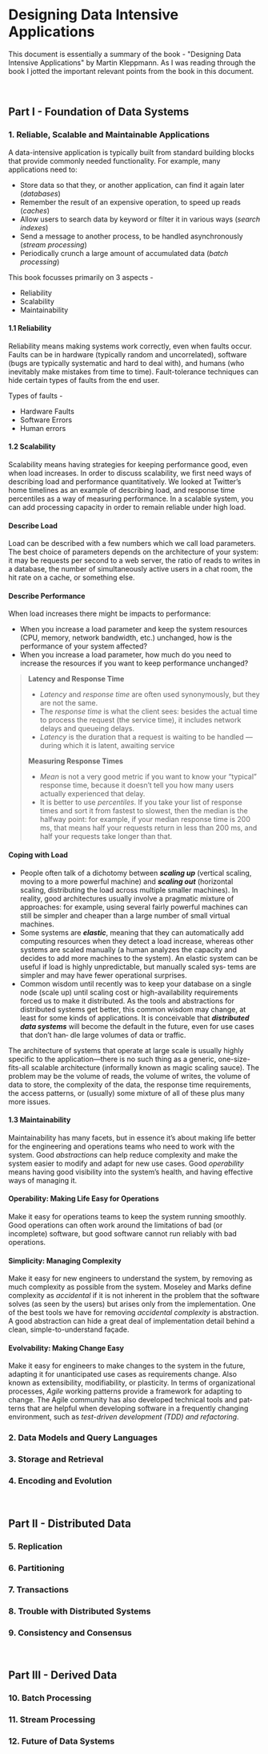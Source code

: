 # Designing Data Intensive Applications

This document is essentially a summary of the book - "Designing Data Intensive Applications" by Martin Kleppmann. As I was reading through the book I jotted the important relevant points from the book in this document.

<br>

## Part I - Foundation of Data Systems

### 1. Reliable, Scalable and Maintainable Applications

A data-intensive application is typically built from standard building blocks that provide commonly needed functionality. For example, many applications need to:
- Store data so that they, or another application, can find it again later (*databases*)
- Remember the result of an expensive operation, to speed up reads (*caches*)
- Allow users to search data by keyword or filter it in various ways (*search indexes*)
- Send a message to another process, to be handled asynchronously (*stream processing*)
- Periodically crunch a large amount of accumulated data (*batch processing*)

This book focusses primarily on 3 aspects -
- Reliability
- Scalability
- Maintainability

#### 1.1 Reliability 

Reliability means making systems work correctly, even when faults occur. Faults can be in hardware (typically random and uncorrelated), software (bugs are typically systematic and hard to deal with), and humans (who inevitably make mistakes from time to time). Fault-tolerance techniques can hide certain types of faults from the end user.

Types of faults -
  - Hardware Faults
  - Software Errors
  - Human errors

#### 1.2 Scalability

Scalability means having strategies for keeping performance good, even when load increases. In order to discuss scalability, we first need ways of describing load and performance quantitatively. We looked at Twitter’s home timelines as an example of describing load, and response time percentiles as a way of measuring performance. In a scalable system, you can add processing capacity in order to remain reliable under high load.

#### Describe Load
Load can be described with a few numbers which we call load parameters. The best choice of parameters depends on the architecture of your system: it may be requests per second to a web server, the ratio of reads to writes in a database, the number of simultaneously active users in a chat room, the hit rate on a cache, or something else. 

#### Describe Performance 
When load increases there might be impacts to performance:
- When you increase a load parameter and keep the system resources (CPU, memory, network bandwidth, etc.) unchanged, how is the performance of your system affected?
- When you increase a load parameter, how much do you need to increase the resources if you want to keep performance unchanged?

> **Latency and Response Time**
> - *Latency* and *response time* are often used synonymously, but they are not the same.
> - The *response time* is what the client sees: besides the actual time to process the request (the service time), it includes network delays and queueing delays.
> - *Latency* is the duration that a request is waiting to be handled — during which it is latent, awaiting service 
> 
> **Measuring Response Times**
> - *Mean* is not a very good metric if you want to know your “typical” response time, because it doesn’t tell you how many users actually experienced that delay.
> - It is better to use *percentiles*. If you take your list of response times and sort it from fastest to slowest, then the median is the halfway point: for example, if your median response time is 200 ms, that means half your requests return in less than 200 ms, and half your requests take longer than that.

#### Coping with Load

- People often talk of a dichotomy between ***scaling up*** (vertical scaling, moving to a more powerful machine) and ***scaling out*** (horizontal scaling, distributing the load across multiple smaller machines). In reality, good architectures usually involve a pragmatic mixture of approaches: for example, using several fairly powerful machines can still be simpler and cheaper than a large number of small virtual machines.
- Some systems are ***elastic***, meaning that they can automatically add computing resources when they detect a load increase, whereas other systems are scaled manually (a human analyzes the capacity and decides to add more machines to the system). An elastic system can be useful if load is highly unpredictable, but manually scaled sys‐ tems are simpler and may have fewer operational surprises.
- Common wisdom until recently was to keep your database on a single node (scale up) until scaling cost or high-availability requirements forced us to make it distributed. As the tools and abstractions for distributed systems get better, this common wisdom may change, at least for some kinds of applications. It is conceivable that ***distributed data systems*** will become the default in the future, even for use cases that don’t han‐ dle large volumes of data or traffic.


The architecture of systems that operate at large scale is usually highly specific to the application—there is no such thing as a generic, one-size-fits-all scalable architecture (informally known as magic scaling sauce). The problem may be the volume of reads, the volume of writes, the volume of data to store, the complexity of the data, the response time requirements, the access patterns, or (usually) some mixture of all of these plus many more issues.

#### 1.3 Maintainability

Maintainability has many facets, but in essence it’s about making life better for the engineering and operations teams who need to work with the system. Good *abstractions* can help reduce complexity and make the system easier to modify and adapt for new use cases. Good *operability* means having good visibility into the system’s health, and having effective ways of managing it.

#### Operability: Making Life Easy for Operations

Make it easy for operations teams to keep the system running smoothly. Good operations can often work around the limitations of bad (or incomplete) software, but good software cannot run reliably with bad operations.

#### Simplicity: Managing Complexity

Make it easy for new engineers to understand the system, by removing as much complexity as possible from the system. Moseley and Marks define complexity as *accidental* if it is not inherent in the problem that the software solves (as seen by the users) but arises only from the implementation.
One of the best tools we have for removing *accidental complexity* is abstraction. A good abstraction can hide a great deal of implementation detail behind a clean, simple-to-understand façade.

#### Evolvability: Making Change Easy

Make it easy for engineers to make changes to the system in the future, adapting it for unanticipated use cases as requirements change. Also known as extensibility, modifiability, or plasticity. In terms of organizational processes, *Agile* working patterns provide a framework for adapting to change. The Agile community has also developed technical tools and pat‐ terns that are helpful when developing software in a frequently changing environment, such as *test-driven development (TDD) and refactoring*.

### 2. Data Models and Query Languages

### 3. Storage and Retrieval

### 4. Encoding and Evolution

<br>

## Part II - Distributed Data

### 5. Replication

### 6. Partitioning

### 7. Transactions

### 8. Trouble with Distributed Systems

### 9. Consistency and Consensus

<br>

## Part III - Derived Data

### 10. Batch Processing

### 11. Stream Processing

### 12. Future of Data Systems